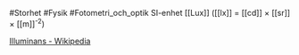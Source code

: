 #Storhet #Fysik #Fotometri_och_optik
SI-enhet [[Lux]] ([[lx]] = [[cd]] × [[sr]] × [[m]]<sup>-2</sup>)

[Illuminans - Wikipedia](https://sv.wikipedia.org/wiki/Illuminans)